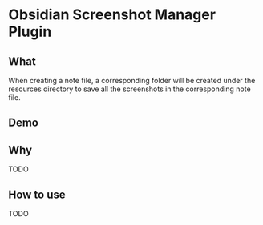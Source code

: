 # Obsidian Screenshot Manager Plugin

## What 
When creating a note file, a corresponding folder will be created under the resources directory to save all the screenshots in the corresponding note file.
## Demo

## Why
TODO
## How to use 
TODO
